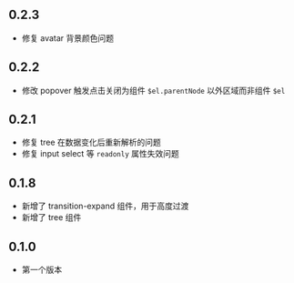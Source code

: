 ## 0.2.3
- 修复 avatar 背景颜色问题

## 0.2.2
- 修改 popover 触发点击关闭为组件 `$el.parentNode` 以外区域而非组件 `$el`

## 0.2.1
- 修复 tree 在数据变化后重新解析的问题
- 修复 input select 等 `readonly` 属性失效问题

## 0.1.8
- 新增了 transition-expand 组件，用于高度过渡
- 新增了 tree 组件

## 0.1.0
- 第一个版本